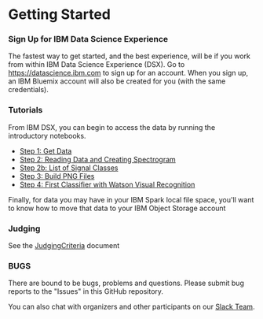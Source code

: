 # Getting Started

### Sign Up for IBM Data Science Experience

The fastest way to get started, and the best experience, will be if you work from within 
IBM Data Science Experience (DSX). Go to https://datascience.ibm.com to sign up for an account. When you sign
up, an IBM Bluemix account will also be created for you (with the same credentials).

### Tutorials

From IBM DSX, you can begin to access the data by running the introductory notebooks.

  * [Step 1: Get Data](tutorials/Step_1_Get_Data.ipynb)
  * [Step 2: Reading Data and Creating Spectrogram](tutorials/Step_2_reading_SETI_code_challenge_data.ipynb)
  * [Step 2b: List of Signal Classes](tutorials/Step_2b_List_Of_Signal_Classes.ipynb)
  * [Step 3: Build PNG Files](tutorials/Step_3_Build_Set_Of_PNG_Files.ipynb)
  * [Step 4: First Classifier with Watson Visual Recognition](tutorials/Step_4_Classify_with_WatsonVR.ipynb)
  
Finally, for data you may have in your IBM Spark local file space, you'll want to know how to move that data
to your IBM Object Storage account


### Judging

See the [JudgingCriteria](Judging_Criteria.ipynb) document

### BUGS

There are bound to be bugs, problems and questions. Please submit bug reports to the "Issues" 
in this GitHub repository. 

You can also chat with organizers and other participants on our [Slack Team](README.md#teamwork).